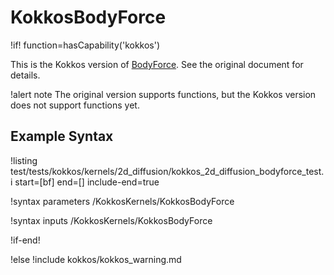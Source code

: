 # KokkosBodyForce

!if! function=hasCapability('kokkos')

This is the Kokkos version of [BodyForce](BodyForce.md). See the original document for details.

!alert note
The original version supports functions, but the Kokkos version does not support functions yet.

## Example Syntax

!listing test/tests/kokkos/kernels/2d_diffusion/kokkos_2d_diffusion_bodyforce_test.i start=[bf] end=[] include-end=true

!syntax parameters /KokkosKernels/KokkosBodyForce

!syntax inputs /KokkosKernels/KokkosBodyForce

!if-end!

!else
!include kokkos/kokkos_warning.md
